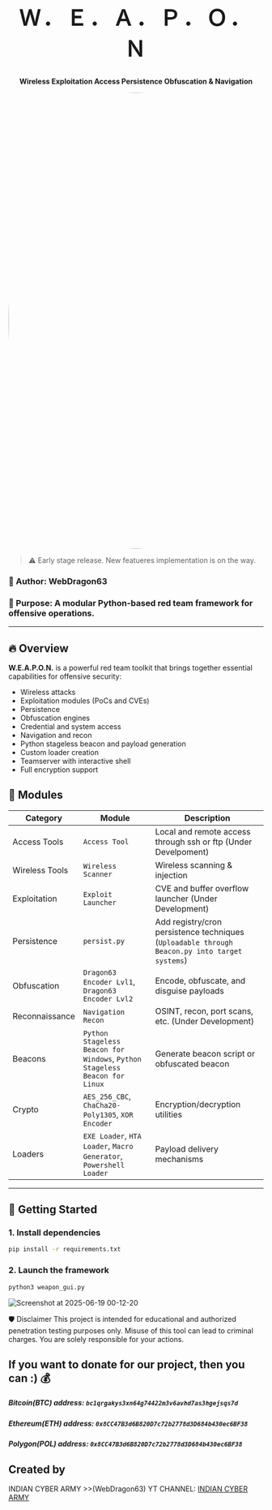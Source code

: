 <h1 align="center" style="font-size:3em; letter-spacing:0.1em;">
    Ｗ．Ｅ．Ａ．Ｐ．Ｏ．Ｎ
</h1>
<p align="center"><strong>Wireless Exploitation Access Persistence Obfuscation & Navigation</strong></p>

<p align="center">
  <img src="https://github.com/user-attachments/assets/3a0dda7e-60fb-4c95-93c5-9dd5e0048db0"
       alt="Circular logo"
       width="900"
       style="border-radius:50%;">
</p>

> :warning: Early stage release. New featueres implementation is on the way.

### 👤 Author: WebDragon63  
### 🎯 Purpose: A modular Python-based red team framework for offensive operations.

---

## 🔥 Overview

**W.E.A.P.O.N.** is a powerful red team toolkit that brings together essential capabilities for offensive security:
- Wireless attacks
- Exploitation modules (PoCs and CVEs)
- Persistence
- Obfuscation engines
- Credential and system access
- Navigation and recon
- Python stageless beacon and payload generation
- Custom loader creation
- Teamserver with interactive shell
- Full encryption support



## 🧠 Modules

| Category      | Module     | Description                                 |
|---------------|------------------|---------------------------------------------|
| Access Tools       | `Access Tool`         | Local and remote access through ssh or ftp (Under Develpoment)  |
| Wireless Tools     | `Wireless Scanner`       | Wireless scanning & injection               |
| Exploitation  | `Exploit Launcher`        | CVE and buffer overflow launcher (Under Development)           |
| Persistence   | `persist.py`        | Add registry/cron persistence techniques (`Uploadable through Beacon.py into target systems`)    |
| Obfuscation   | `Dragon63 Encoder Lvl1`, `Dragon63 Encoder Lvl2`      | Encode, obfuscate, and disguise payloads    |
| Reconnaissance    | `Navigation Recon`     | OSINT, recon, port scans, etc. (Under Development)             |
| Beacons        | `Python Stageless Beacon for Windows`, `Python Stageless Beacon for Linux`        | Generate beacon script or obfuscated beacon |
| Crypto        | `AES_256_CBC`, `ChaCha20-Poly1305`, `XOR Encoder` | Encryption/decryption utilities |
| Loaders       | `EXE Loader`, `HTA Loader`, `Macro Generator`, `Powershell Loader` | Payload delivery mechanisms |

---

## 🚀 Getting Started

### 1. Install dependencies
```bash
pip install -r requirements.txt
```
### 2. Launch the framework
```bash
python3 weapon_gui.py
```
![Screenshot at 2025-06-19 00-12-20](https://github.com/user-attachments/assets/f11293e8-80c2-4838-b7fa-93b5f21edc6e)

🛡 Disclaimer
This project is intended for educational and authorized penetration testing purposes only.
Misuse of this tool can lead to criminal charges. You are solely responsible for your actions.

## If you want to donate for our project, then you can :) 💰
##### Bitcoin(BTC) address: `bc1qrgakys3xn64g74422m3v6avhd7as3hgejsqs7d`
##### Ethereum(ETH) address: `0x8CC47B3d6B820D7c72b2778d3D684b430ec6BF38`
##### Polygon(POL) address: `0x8CC47B3d6B820D7c72b2778d3D684b430ec6BF38`

## Created by
INDIAN CYBER ARMY >>(WebDragon63)
YT CHANNEL: [INDIAN CYBER ARMY](https://www.youtube.com/@webdragon63)
